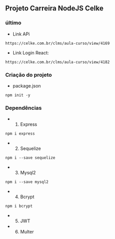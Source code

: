 ## Projeto Carreira NodeJS Celke

### último
* Link APi
```
https://celke.com.br/clms/aula-curso/view/4169
```

* Link Login React:
```
https://celke.com.br/clms/aula-curso/view/4182
```

### Criação do projeto

* package.json
```
npm init -y
```

### Dependências

* 1. Express
```
npm i express
```

* 2. Sequelize
```
npm i --save sequelize
```

* 3. Mysql2
```
npm i --save mysql2
```

* 4. Bcrypt
```
npm i bcrypt
```

* 5. JWT

* 6. Multer